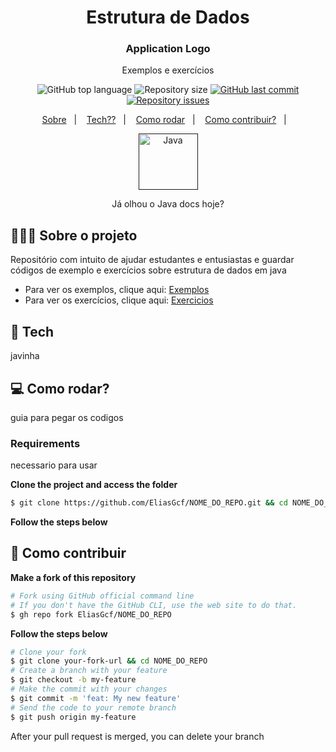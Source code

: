<h1 align="center"> Estrutura de Dados  </h1>

<h3 align="center">
<!-- <img alt="Logo" src=".github/logo.png" width="200px" /> -->
  Application Logo
</h3>

<p align="center">Exemplos e exercícios</p>

<p align="center">
  <img alt="GitHub top language" src="https://img.shields.io/github/languages/top/nathanSeixeiro/Estrutura-de-dados">
  
  <img alt="Repository size" src="https://img.shields.io/github/repo-size/nathanSeixeiro/Estrutura-de-dados">
  
  <a href="https://github.com/nathanSeixeiro/Estrutura-de-dados/commits/master">
    <img alt="GitHub last commit" src="https://img.shields.io/github/last-commit/nathanSeixeiro/Estrutura-de-dados">
  </a>
  
  <a href="https://github.com/nathanSeixeiro/Estrutura-de-dados/issues">
    <img alt="Repository issues" src="https://img.shields.io/github/issues/nathanSeixeiro/Estrutura-de-dados">
  </a>
  
  <!--img alt="GitHub" src="https://img.shields.io/github/nathanSeixeiro/Estrutura-de-dados"-->
</p>

<p align="center">
  <a href="#-sobre-o-projeto">Sobre</a>&nbsp;&nbsp;&nbsp;|&nbsp;&nbsp;&nbsp;
  <a href="#-tech">Tech??</a>&nbsp;&nbsp;&nbsp;|&nbsp;&nbsp;&nbsp;
  <a href="#-como-rodar">Como rodar</a>&nbsp;&nbsp;&nbsp;|&nbsp;&nbsp;&nbsp;
  <a href="#-como-contribuir">Como contribuir?</a>&nbsp;&nbsp;&nbsp;|&nbsp;&nbsp;&nbsp;
</p>

<p align="center">
  <a href="" target="_blank">
            <img align="center" alt="Java" height="90" width="95" src="https://cdn.jsdelivr.net/gh/devicons/devicon/icons/java/java-original-wordmark.svg">
  </a>
 </p>
 
 <p align="center">
  Já olhou o Java docs hoje?
</p>


## 👨🏻‍💻 Sobre o projeto

Repositório com intuito de ajudar estudantes e entusiastas e guardar códigos de exemplo e exercícios sobre estrutura de dados em java

- Para ver os exemplos, clique aqui: [Exemplos](https://github.com/nathanSeixeiro/Estrutura-de-dados/tree/main/Exemplos)</br>
- Para ver os exercícios, clique aqui: [Exercicios](https://github.com/nathanSeixeiro/Estrutura-de-dados/tree/main/Exerc%C3%ADcios)

## 🚀 Tech

javinha 

## 💻 Como rodar?

guia para pegar os codigos

### Requirements

necessario para usar 

**Clone the project and access the folder**

```bash
$ git clone https://github.com/EliasGcf/NOME_DO_REPO.git && cd NOME_DO_REPO
```

**Follow the steps below**



## 🤔 Como contribuir

**Make a fork of this repository**

```bash
# Fork using GitHub official command line
# If you don't have the GitHub CLI, use the web site to do that.
$ gh repo fork EliasGcf/NOME_DO_REPO
```

**Follow the steps below**

```bash
# Clone your fork
$ git clone your-fork-url && cd NOME_DO_REPO
# Create a branch with your feature
$ git checkout -b my-feature
# Make the commit with your changes
$ git commit -m 'feat: My new feature'
# Send the code to your remote branch
$ git push origin my-feature
```

After your pull request is merged, you can delete your branch


